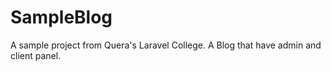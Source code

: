 # SampleBlog
A sample project from Quera's Laravel College.
A Blog that have admin and client panel.
